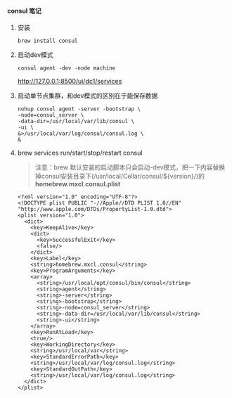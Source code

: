 #### consul 笔记

1. 安装

   ```shell
   brew install consul
   ```

2. 启动dev模式

   ```shell
   consul agent -dev -node machine
   ```

   http://127.0.0.1:8500/ui/dc1/services

3. 启动单节点集群，和dev模式的区别在于能保存数据

   ```shell
   nohup consul agent -server -bootstrap \
   -node=consul_server \
   -data-dir=/usr/local/var/lib/consul \
   -ui \
   &>/usr/local/var/log/consul/consul.log \
   &
   ```

4. brew services run/start/stop/restart consul

   > 注意：brew 默认安装的启动脚本只会启动-dev模式，把一下内容替换掉consul安装目录下(/usr/local/Cellar/consul/${version}/)的 **homebrew.mxcl.consul.plist**

   ```
   <?xml version="1.0" encoding="UTF-8"?>
   <!DOCTYPE plist PUBLIC "-//Apple//DTD PLIST 1.0//EN" "http://www.apple.com/DTDs/PropertyList-1.0.dtd">
   <plist version="1.0">
     <dict>
       <key>KeepAlive</key>
       <dict>
         <key>SuccessfulExit</key>
         <false/>
       </dict>
       <key>Label</key>
       <string>homebrew.mxcl.consul</string>
       <key>ProgramArguments</key>
       <array>
         <string>/usr/local/opt/consul/bin/consul</string>
         <string>agent</string>
         <string>-server</string>
         <string>-bootstrap</string>
         <string>-node=consul_server</string>
         <string>-data-dir=/usr/local/var/lib/consul</string>
         <string>-ui</string>
       </array>
       <key>RunAtLoad</key>
       <true/>
       <key>WorkingDirectory</key>
       <string>/usr/local/var</string>
       <key>StandardErrorPath</key>
       <string>/usr/local/var/log/consul.log</string>
       <key>StandardOutPath</key>
       <string>/usr/local/var/log/consul.log</string>
     </dict>
   </plist>
   ```

   